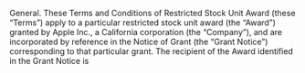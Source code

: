 General.  These Terms and Conditions of Restricted Stock Unit Award (these “Terms”)
apply  to  a  particular  restricted  stock  unit  award  (the  “Award”)  granted  by  Apple  Inc.,  a  California
corporation  (the  “Company”),  and  are  incorporated  by  reference  in  the  Notice  of  Grant  (the  “Grant
Notice”) corresponding to that particular grant. The recipient of the Award identified in the Grant Notice is